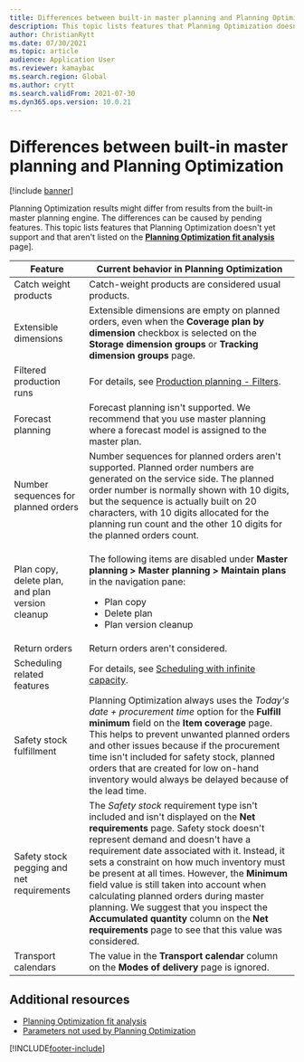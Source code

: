 ```yaml
---
title: Differences between built-in master planning and Planning Optimization
description: This topic lists features that Planning Optimization doesn't yet support and that aren't listed on the Planning Optimization fit analysis page.
author: ChristianRytt
ms.date: 07/30/2021
ms.topic: article
audience: Application User
ms.reviewer: kamaybac
ms.search.region: Global
ms.author: crytt
ms.search.validFrom: 2021-07-30
ms.dyn365.ops.version: 10.0.21
---
```


# Differences between built-in master planning and Planning Optimization

[!include [banner](../../includes/banner.md)]

Planning Optimization results might differ from results from the built-in master planning engine. The differences can be caused by pending features. This topic lists features that Planning Optimization doesn't yet support and that aren't listed on the **[Planning Optimization fit analysis](planning-optimization-fit-analysis.md)** page].

| Feature | Current behavior in Planning Optimization |
|---|---|
| Catch weight products | Catch-weight products are considered usual products.|
| Extensible dimensions | Extensible dimensions are empty on planned orders, even when the **Coverage plan by dimension** checkbox is selected on the **Storage dimension groups** or **Tracking dimension groups** page. |
| Filtered production runs | For details, see [Production planning - Filters](production-planning.md#filters). |
| Forecast planning | Forecast planning isn't supported. We recommend that you use master planning where a forecast model is assigned to the master plan. |
| Number sequences for planned orders | Number sequences for planned orders aren't supported. Planned order numbers are generated on the service side. The planned order number is normally shown with 10 digits, but the sequence is actually built on 20 characters, with 10 digits allocated for the planning run count and the other 10 digits for the planned orders count. |
| Plan copy, delete plan, and plan version cleanup | <p>The following items are disabled under **Master planning \> Master planning \> Maintain plans** in the navigation pane:</p><ul><li>Plan copy</li><li>Delete plan</li><li>Plan version cleanup</li></ul> |
| Return orders | Return orders aren't considered. |
| Scheduling related features | For details, see [Scheduling with infinite capacity](infinite-capacity-planning.md#limitations). |
| Safety stock fulfillment | Planning Optimization always uses the *Today's date + procurement time* option for the **Fulfill minimum** field on the **Item coverage** page. This helps to prevent unwanted planned orders and other issues because if the procurement time isn't included for safety stock, planned orders that are created for low on-hand inventory would always be delayed because of the lead time. |
| Safety stock pegging and net requirements | The *Safety stock* requirement type isn't included and isn't displayed on the **Net requirements** page. Safety stock doesn't represent demand and doesn't have a requirement date associated with it. Instead, it sets a constraint on how much inventory must be present at all times. However, the **Minimum** field value is still taken into account when calculating planned orders during master planning. We suggest that you inspect the **Accumulated quantity** column on the **Net requirements** page to see that this value was considered. |
| Transport calendars | The value in the **Transport calendar** column on the **Modes of delivery** page is ignored. |

## Additional resources

- [Planning Optimization fit analysis](planning-optimization-fit-analysis.md)
- [Parameters not used by Planning Optimization](not-used-parameters.md)

[!INCLUDE[footer-include](../../../includes/footer-banner.md)]
